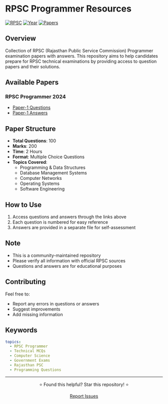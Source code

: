 # RPSC Programmer Resources

[![RPSC](https://img.shields.io/badge/RPSC-Programmer-blue)](https://github.com/tarunsha009/RPSC)
[![Year](https://img.shields.io/badge/Year-2024-green)](https://github.com/tarunsha009/RPSC/tree/main/papers/2024)
[![Papers](https://img.shields.io/badge/Papers-Technical-orange)](https://github.com/tarunsha009/RPSC/tree/main/papers/2024/programmer-paper-1)

## Overview
Collection of RPSC (Rajasthan Public Service Commission) Programmer examination papers with answers. This repository aims to help candidates prepare for RPSC technical examinations by providing access to question papers and their solutions.

## Available Papers

### RPSC Programmer 2024
- [Paper-1 Questions](papers/2024/programmer-paper-1/questions.md)
- [Paper-1 Answers](papers/2024/programmer-paper-1/answers.md)

## Paper Structure
- **Total Questions**: 100
- **Marks**: 200
- **Time**: 2 Hours
- **Format**: Multiple Choice Questions
- **Topics Covered**:
  - Programming & Data Structures
  - Database Management Systems
  - Computer Networks
  - Operating Systems
  - Software Engineering

## How to Use
1. Access questions and answers through the links above
2. Each question is numbered for easy reference
3. Answers are provided in a separate file for self-assessment

## Note
- This is a community-maintained repository
- Please verify all information with official RPSC sources
- Questions and answers are for educational purposes

## Contributing
Feel free to:
- Report any errors in questions or answers
- Suggest improvements
- Add missing information

## Keywords
```yaml
topics:
  - RPSC Programmer
  - Technical MCQs
  - Computer Science
  - Government Exams
  - Rajasthan PSC
  - Programming Questions
```

---

<div align="center">

⭐ Found this helpful? Star this repository! ⭐

[Report Issues](https://github.com/tarunsha009/RPSC/issues)

</div>
